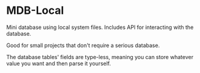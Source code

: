 # MDB-Local
Mini database using local system files. Includes API for interacting with the database.

Good for small projects that don't require a serious database.

The database tables' fields are type-less, meaning you can store whatever value you want and then parse it yourself.
